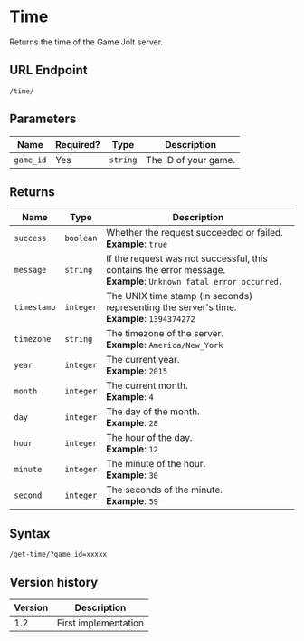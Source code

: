 # Time

Returns the time of the Game Jolt server.

## URL Endpoint

```
/time/
```

## Parameters

| Name      | Required? | Type     | Description          |
| --------- | --------- | -------- | -------------------- |
| `game_id` | Yes       | `string` | The ID of your game. |

## Returns

| Name        | Type      | Description                                                                                                           |
| ----------- | --------- | --------------------------------------------------------------------------------------------------------------------- |
| `success`   | `boolean` | Whether the request succeeded or failed. <br> **Example**: `true`                                                     |
| `message`   | `string`  | If the request was not successful, this contains the error message. <br> **Example**: `Unknown fatal error occurred.` |
| `timestamp` | `integer` | The UNIX time stamp (in seconds) representing the server's time. <br> **Example**: `1394374272`                       |
| `timezone`  | `string`  | The timezone of the server. <br> **Example**: `America/New_York`                                                      |
| `year`      | `integer` | The current year. <br> **Example**: `2015`                                                                            |
| `month`     | `integer` | The current month. <br> **Example**: `4`                                                                              |
| `day`       | `integer` | The day of the month. <br> **Example**: `28`                                                                          |
| `hour`      | `integer` | The hour of the day. <br> **Example**: `12`                                                                           |
| `minute`    | `integer` | The minute of the hour. <br> **Example**: `30`                                                                        |
| `second`    | `integer` | The seconds of the minute. <br> **Example**: `59`                                                                     |

## Syntax

```
/get-time/?game_id=xxxxx
```

## Version history

| Version | Description          |
| ------- | -------------------- |
| 1.2     | First implementation |
